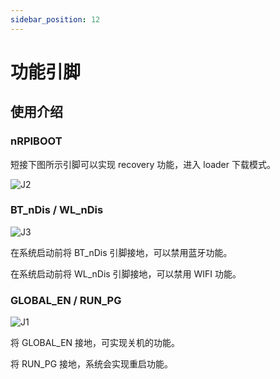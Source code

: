 ```yaml
---
sidebar_position: 12
---
```


# 功能引脚

## 使用介绍

### nRPIBOOT

短接下图所示引脚可以实现 recovery 功能，进入 loader 下载模式。

![J2](/img/cm3j/j2.webp)

### BT_nDis / WL_nDis

![J3](/img/cm3j/j3.webp)

在系统启动前将 BT_nDis 引脚接地，可以禁用蓝牙功能。

在系统启动前将 WL_nDis 引脚接地，可以禁用 WIFI 功能。

### GLOBAL_EN / RUN_PG

![J1](/img/cm3j/j1.webp)

将 GLOBAL_EN 接地，可实现关机的功能。

将 RUN_PG 接地，系统会实现重启功能。
